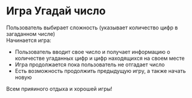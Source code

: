 # Игра Угадай число
Пользователь выбирает сложность (указывает количество цифр в загаданном числе)  
Начинается игра:  
* Пользователь вводит свое число и получает информацию о количестве 
  угаданных цифр и цифр находящихся на своем месте
* Игра продолжается пока пользователь не отгадает число
* Есть возможность продолжить предыдущую игру, а также начать новую  
  
Всем прияиного отдыха и хорошей игры!
